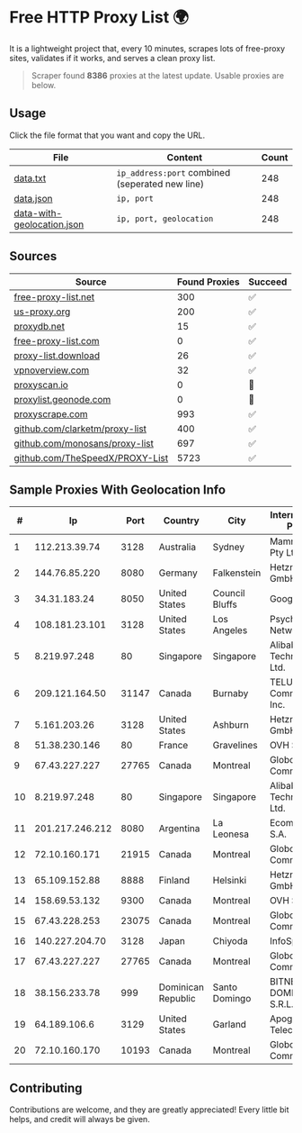 
# Free HTTP Proxy List 🌍

It is a lightweight project that, every 10 minutes, scrapes lots of free-proxy sites, validates if it works, and serves a clean proxy list.


> Scraper found **8386** proxies at the latest update. Usable proxies are below.

## Usage

Click the file format that you want and copy the URL.


|File|Content|Count|
|----|-------|-----|
|[data.txt](https://raw.githubusercontent.com/themiralay/Proxy-List-World/master/data.txt)|`ip_address:port` combined (seperated new line)|248|
|[data.json](https://raw.githubusercontent.com/themiralay/Proxy-List-World/master/data.json)|`ip, port`|248|
|[data-with-geolocation.json](https://raw.githubusercontent.com/themiralay/Proxy-List-World/master/data-with-geolocation.json)|`ip, port, geolocation`|248|

## Sources

|Source|Found Proxies|Succeed|
|------|-------------|-------|
|[free-proxy-list.net](https://free-proxy-list.net)|300|✅|
|[us-proxy.org](https://www.us-proxy.org)|200|✅|
|[proxydb.net](http://proxydb.net)|15|✅|
|[free-proxy-list.com](https://free-proxy-list.com/?page=&port=&type%5B%5D=http&type%5B%5D=https&up_time=0&search=Search)|0|✅|
|[proxy-list.download](https://www.proxy-list.download/HTTP)|26|✅|
|[vpnoverview.com](https://vpnoverview.com/privacy/anonymous-browsing/free-proxy-servers)|32|✅|
|[proxyscan.io](https://www.proxyscan.io)|0|🚫|
|[proxylist.geonode.com](https://proxylist.geonode.com/api/proxy-list?limit=300&page=1&sort_by=lastChecked&sort_type=desc&protocols=http,https)|0|🚫|
|[proxyscrape.com](https://api.proxyscrape.com/v2/?request=displayproxies&protocol=http&timeout=10000&country=all&ssl=all&anonymity=all)|993|✅|
|[github.com/clarketm/proxy-list](https://raw.githubusercontent.com/clarketm/proxy-list/master/proxy-list-raw.txt)|400|✅|
|[github.com/monosans/proxy-list](https://raw.githubusercontent.com/monosans/proxy-list/main/proxies/http.txt)|697|✅|
|[github.com/TheSpeedX/PROXY-List](https://raw.githubusercontent.com/TheSpeedX/PROXY-List/master/http.txt)|5723|✅|


## Sample Proxies With Geolocation Info

|#|Ip|Port|Country|City|Internet Service Provider|
|-|--|----|-------|----|-------------------------|
|1|112.213.39.74|3128|Australia|Sydney|Mammoth Media Pty Ltd|
|2|144.76.85.220|8080|Germany|Falkenstein|Hetzner Online GmbH|
|3|34.31.183.24|8050|United States|Council Bluffs|Google LLC|
|4|108.181.23.101|3128|United States|Los Angeles|Psychz Networks|
|5|8.219.97.248|80|Singapore|Singapore|Alibaba (US) Technology Co., Ltd.|
|6|209.121.164.50|31147|Canada|Burnaby|TELUS Communications Inc.|
|7|5.161.203.26|3128|United States|Ashburn|Hetzner Online GmbH|
|8|51.38.230.146|80|France|Gravelines|OVH SAS|
|9|67.43.227.227|27765|Canada|Montreal|GloboTech Communications|
|10|8.219.97.248|80|Singapore|Singapore|Alibaba (US) Technology Co., Ltd.|
|11|201.217.246.212|8080|Argentina|La Leonesa|Ecom Chaco S.A.|
|12|72.10.160.171|21915|Canada|Montreal|GloboTech Communications|
|13|65.109.152.88|8888|Finland|Helsinki|Hetzner Online GmbH|
|14|158.69.53.132|9300|Canada|Montreal|OVH SAS|
|15|67.43.228.253|23075|Canada|Montreal|GloboTech Communications|
|16|140.227.204.70|3128|Japan|Chiyoda|InfoSphere|
|17|67.43.227.227|27765|Canada|Montreal|GloboTech Communications|
|18|38.156.233.78|999|Dominican Republic|Santo Domingo|BITNET DOMINICANA, S.R.L.|
|19|64.189.106.6|3129|United States|Garland|Apogee Telecom Inc.|
|20|72.10.160.170|10193|Canada|Montreal|GloboTech Communications|



## Contributing

Contributions are welcome, and they are greatly appreciated! Every
little bit helps, and credit will always be given.

